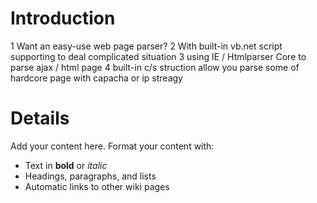 # Introduction #

1 Want an easy-use web page parser?
2 With built-in vb.net script supporting to deal complicated situation
3 using IE / Htmlparser Core to parse ajax / html page
4 built-in c/s struction allow you parse some of hardcore page with capacha or ip streagy


# Details #

Add your content here.  Format your content with:
  * Text in **bold** or _italic_
  * Headings, paragraphs, and lists
  * Automatic links to other wiki pages